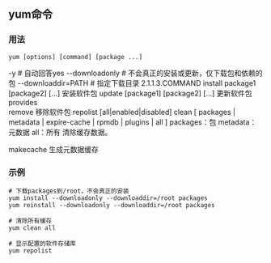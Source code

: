 ## yum命令
### 用法
```
yum [options] [command] [package ...]
```
-y   # 自动回答yes
--downloadonly   # 不会真正的安装或更新，仅下载包和依赖的包
--downloaddir=PATH   # 指定下载目录
2.1.1.3.COMMAND
install package1 [package2] [...]	安装软件包
update [package1] [package2] [...]	更新软件包
provides	
remove	移除软件包
repolist [all|enabled|disabled]	
clean [ packages | metadata | expire-cache | rpmdb | plugins | all ]
packages：包
metadata：元数据
all：所有
	清除缓存数据。

makecache	生成元数据缓存
	
	
### 示例
```shell
# 下载packages到/root，不会真正的安装
yum install --downloadonly --downloaddir=/root packages
yum reinstall --downloadonly --downloaddir=/root packages

# 清除所有缓存
yum clean all

# 显示配置的软件存储库
yum repolist
```
